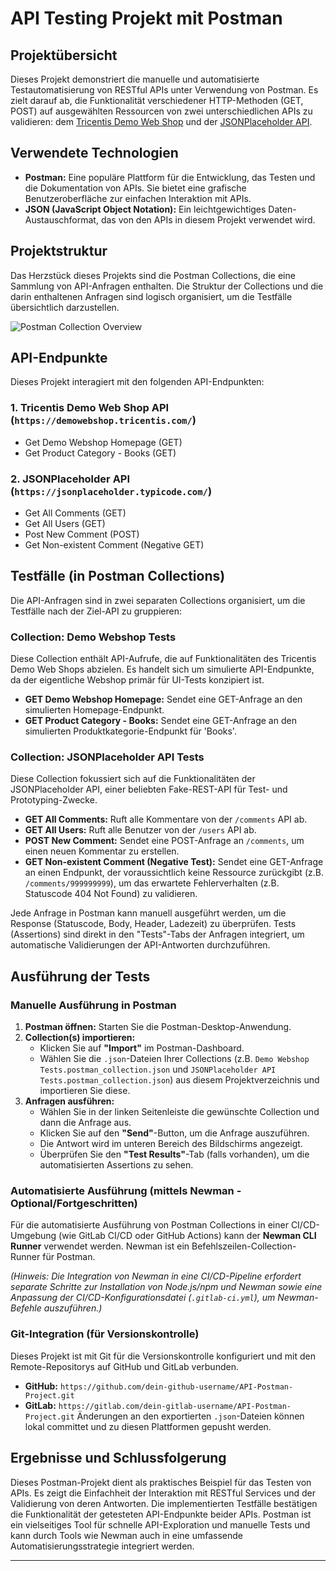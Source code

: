 # API Testing Projekt mit Postman

## Projektübersicht
Dieses Projekt demonstriert die manuelle und automatisierte Testautomatisierung von RESTful APIs unter Verwendung von Postman. Es zielt darauf ab, die Funktionalität verschiedener HTTP-Methoden (GET, POST) auf ausgewählten Ressourcen von zwei unterschiedlichen APIs zu validieren: dem [Tricentis Demo Web Shop](https://demowebshop.tricentis.com/) und der [JSONPlaceholder API](https://jsonplaceholder.typicode.com/).

## Verwendete Technologien
* **Postman:** Eine populäre Plattform für die Entwicklung, das Testen und die Dokumentation von APIs. Sie bietet eine grafische Benutzeroberfläche zur einfachen Interaktion mit APIs.
* **JSON (JavaScript Object Notation):** Ein leichtgewichtiges Daten-Austauschformat, das von den APIs in diesem Projekt verwendet wird.

## Projektstruktur
Das Herzstück dieses Projekts sind die Postman Collections, die eine Sammlung von API-Anfragen enthalten. Die Struktur der Collections und die darin enthaltenen Anfragen sind logisch organisiert, um die Testfälle übersichtlich darzustellen.

![Postman Collection Overview](link_zum_screenshot_deiner_postman_collection.png)
## API-Endpunkte
Dieses Projekt interagiert mit den folgenden API-Endpunkten:

### **1. Tricentis Demo Web Shop API (`https://demowebshop.tricentis.com/`)**
* Get Demo Webshop Homepage (GET)
* Get Product Category - Books (GET)

### **2. JSONPlaceholder API (`https://jsonplaceholder.typicode.com/`)**
* Get All Comments (GET)
* Get All Users (GET)
* Post New Comment (POST)
* Get Non-existent Comment (Negative GET)

## Testfälle (in Postman Collections)
Die API-Anfragen sind in zwei separaten Collections organisiert, um die Testfälle nach der Ziel-API zu gruppieren:

### **Collection: Demo Webshop Tests**
Diese Collection enthält API-Aufrufe, die auf Funktionalitäten des Tricentis Demo Web Shops abzielen. Es handelt sich um simulierte API-Endpunkte, da der eigentliche Webshop primär für UI-Tests konzipiert ist.

* **GET Demo Webshop Homepage:** Sendet eine GET-Anfrage an den simulierten Homepage-Endpunkt.
* **GET Product Category - Books:** Sendet eine GET-Anfrage an den simulierten Produktkategorie-Endpunkt für 'Books'.

### **Collection: JSONPlaceholder API Tests**
Diese Collection fokussiert sich auf die Funktionalitäten der JSONPlaceholder API, einer beliebten Fake-REST-API für Test- und Prototyping-Zwecke.

* **GET All Comments:** Ruft alle Kommentare von der `/comments` API ab.
* **GET All Users:** Ruft alle Benutzer von der `/users` API ab.
* **POST New Comment:** Sendet eine POST-Anfrage an `/comments`, um einen neuen Kommentar zu erstellen.
* **GET Non-existent Comment (Negative Test):** Sendet eine GET-Anfrage an einen Endpunkt, der voraussichtlich keine Ressource zurückgibt (z.B. `/comments/999999999`), um das erwartete Fehlerverhalten (z.B. Statuscode 404 Not Found) zu validieren.

Jede Anfrage in Postman kann manuell ausgeführt werden, um die Response (Statuscode, Body, Header, Ladezeit) zu überprüfen. Tests (Assertions) sind direkt in den "Tests"-Tabs der Anfragen integriert, um automatische Validierungen der API-Antworten durchzuführen.

## Ausführung der Tests

### Manuelle Ausführung in Postman
1.  **Postman öffnen:** Starten Sie die Postman-Desktop-Anwendung.
2.  **Collection(s) importieren:**
    * Klicken Sie auf **"Import"** im Postman-Dashboard.
    * Wählen Sie die `.json`-Dateien Ihrer Collections (z.B. `Demo Webshop Tests.postman_collection.json` und `JSONPlaceholder API Tests.postman_collection.json`) aus diesem Projektverzeichnis und importieren Sie diese.
3.  **Anfragen ausführen:**
    * Wählen Sie in der linken Seitenleiste die gewünschte Collection und dann die Anfrage aus.
    * Klicken Sie auf den **"Send"**-Button, um die Anfrage auszuführen.
    * Die Antwort wird im unteren Bereich des Bildschirms angezeigt.
    * Überprüfen Sie den **"Test Results"**-Tab (falls vorhanden), um die automatisierten Assertions zu sehen.

### Automatisierte Ausführung (mittels Newman - Optional/Fortgeschritten)
Für die automatisierte Ausführung von Postman Collections in einer CI/CD-Umgebung (wie GitLab CI/CD oder GitHub Actions) kann der **Newman CLI Runner** verwendet werden. Newman ist ein Befehlszeilen-Collection-Runner für Postman.

*(Hinweis: Die Integration von Newman in eine CI/CD-Pipeline erfordert separate Schritte zur Installation von Node.js/npm und Newman sowie eine Anpassung der CI/CD-Konfigurationsdatei (`.gitlab-ci.yml`), um Newman-Befehle auszuführen.)*

### Git-Integration (für Versionskontrolle)
Dieses Projekt ist mit Git für die Versionskontrolle konfiguriert und mit den Remote-Repositorys auf GitHub und GitLab verbunden.
* **GitHub:** `https://github.com/dein-github-username/API-Postman-Project.git`
* **GitLab:** `https://gitlab.com/dein-gitlab-username/API-Postman-Project.git`
    Änderungen an den exportierten `.json`-Dateien können lokal committet und zu diesen Plattformen gepusht werden.

## Ergebnisse und Schlussfolgerung
Dieses Postman-Projekt dient als praktisches Beispiel für das Testen von APIs. Es zeigt die Einfachheit der Interaktion mit RESTful Services und der Validierung von deren Antworten. Die implementierten Testfälle bestätigen die Funktionalität der getesteten API-Endpunkte beider APIs. Postman ist ein vielseitiges Tool für schnelle API-Exploration und manuelle Tests und kann durch Tools wie Newman auch in eine umfassende Automatisierungsstrategie integriert werden.

---
